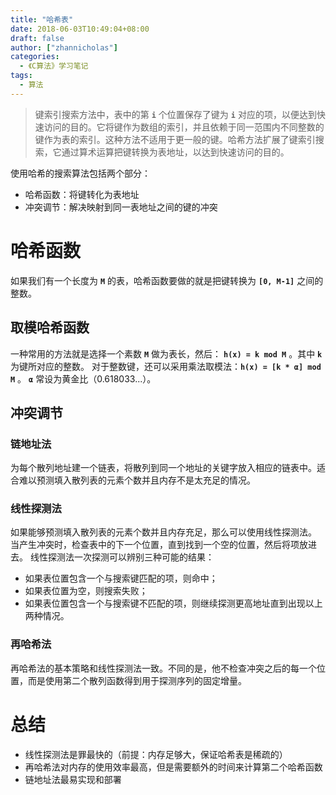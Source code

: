 ```yaml
---
title: "哈希表"
date: 2018-06-03T10:49:04+08:00
draft: false
author: ["zhannicholas"]
categories:
  - 《C算法》学习笔记
tags:
  - 算法
---
```


>键索引搜索方法中，表中的第 **`i`** 个位置保存了键为 **`i`** 对应的项，以便达到快速访问的目的。它将键作为数组的索引，并且依赖于同一范围内不同整数的键作为表的索引。这种方法不适用于更一般的键。哈希方法扩展了键索引搜索，它通过算术运算把键转换为表地址，以达到快速访问的目的。

使用哈希的搜索算法包括两个部分：

* 哈希函数：将键转化为表地址
* 冲突调节：解决映射到同一表地址之间的键的冲突

# 哈希函数

如果我们有一个长度为 **`M`** 的表，哈希函数要做的就是把键转换为 **`[0, M-1]`** 之间的整数。

## 取模哈希函数

一种常用的方法就是选择一个素数 **`M`** 做为表长，然后： **`h(x) = k mod M`** 。其中 **`k`** 为键所对应的整数。
对于整数键，还可以采用乘法取模法：**`h(x) = [k * α] mod M`** 。 **`α`** 常设为黄金比（0.618033...）。

## 冲突调节

### 链地址法

为每个散列地址建一个链表，将散列到同一个地址的关键字放入相应的链表中。适合难以预测填入散列表的元素个数并且内存不是太充足的情况。

### 线性探测法

如果能够预测填入散列表的元素个数并且内存充足，那么可以使用线性探测法。
当产生冲突时，检查表中的下一个位置，直到找到一个空的位置，然后将项放进去。
线性探测法一次探测可以辨别三种可能的结果：

* 如果表位置包含一个与搜索键匹配的项，则命中；
* 如果表位置为空，则搜索失败；
* 如果表位置包含一个与搜索键不匹配的项，则继续探测更高地址直到出现以上两种情况。

### 再哈希法

再哈希法的基本策略和线性探测法一致。不同的是，他不检查冲突之后的每一个位置，而是使用第二个散列函数得到用于探测序列的固定增量。

# 总结

* 线性探测法是罪最快的（前提：内存足够大，保证哈希表是稀疏的）
* 再哈希法对内存的使用效率最高，但是需要额外的时间来计算第二个哈希函数
* 链地址法最易实现和部署
